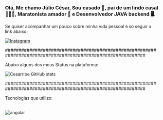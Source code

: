 
### Olá, Me chamo Júlio César, Sou casado 💍, pai de um lindo casal 👨‍👧‍👦, Maratonista amador 🏃 e Desenvolvedor JAVA backend 🖥️.

Se quiser acompanhar um pouco sobre minha vida pessoal é so seguir o link abaixo:

[![Instagram](https://img.shields.io/badge/Instagram-E4405F?style=for-the-badge&logo=instagram&logoColor=white)](https://www.instagram.com/cesaribeir0/)


############################################################################################################

Abaixo alguns dos meus Status na plataforma:

![Cesarribe GitHub stats](https://github-readme-stats.vercel.app/api?username=anuraghazra&show_icons=true&theme=dracula)

############################################################################################################

Tecnologias que utilizo:

<div style "display: inline_block" ></br> 
<img alt="angular" src="https://img.shields.io/badge/Angular-DD0031?style=for-the-badge&logo=angular&logoColor=white" />
</div>
